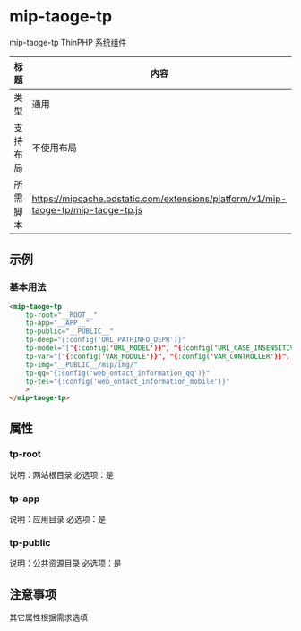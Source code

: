 # mip-taoge-tp

mip-taoge-tp ThinPHP 系统组件

标题|内容
----|----
类型|通用
支持布局|不使用布局
所需脚本|https://mipcache.bdstatic.com/extensions/platform/v1/mip-taoge-tp/mip-taoge-tp.js

## 示例

### 基本用法
```html
<mip-taoge-tp
    tp-root="__ROOT__"   
    tp-app="__APP__"
    tp-public="__PUBLIC__"
    tp-deep="{:config('URL_PATHINFO_DEPR')}"
    tp-model="["{:config('URL_MODEL')}", "{:config('URL_CASE_INSENSITIVE')}", "{:config('URL_HTML_SUFFIX')}"]"
    tp-var="["{:config('VAR_MODULE')}", "{:config('VAR_CONTROLLER')}", "{:config('VAR_ACTION')}"]"
    tp-img="__PUBLIC__/mip/img/"
    tp-qq="{:config('web_ontact_information_qq')}"
    tp-tel="{:config('web_ontact_information_mobile')}"
    >
</mip-taoge-tp>
```

## 属性

### tp-root

说明：网站根目录
必选项：是

### tp-app

说明：应用目录
必选项：是

### tp-public

说明：公共资源目录
必选项：是

## 注意事项

其它属性根据需求选填

